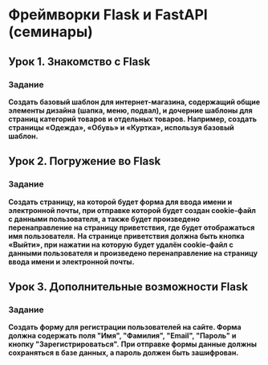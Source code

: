 # Фреймворки Flask и FastAPI (семинары)
## Урок 1. Знакомство с Flask

### Задание
**Создать базовый шаблон для интернет-магазина, содержащий общие элементы дизайна (шапка, меню, подвал),
и дочерние шаблоны для страниц категорий товаров и отдельных товаров.**
**Например, создать страницы «Одежда», «Обувь» и «Куртка», используя базовый шаблон.**


## Урок 2. Погружение во Flask
### Задание
**Создать страницу, на которой будет форма для ввода имени и электронной почты, при отправке которой будет
создан cookie-файл с данными пользователя, а также будет произведено перенаправление на страницу приветствия,
где будет отображаться имя пользователя.**
**На странице приветствия должна быть кнопка «Выйти», при нажатии на которую будет удалён cookie-файл с данными
пользователя и произведено перенаправление на страницу ввода имени и электронной почты.**


## Урок 3. Дополнительные возможности Flask
### Задание

**Создать форму для регистрации пользователей на сайте. Форма должна содержать поля "Имя", "Фамилия", "Email", "Пароль"
и кнопку "Зарегистрироваться".**
**При отправке формы данные должны сохраняться в базе данных, а пароль должен быть зашифрован.**